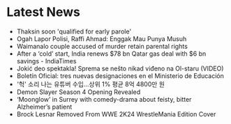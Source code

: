 # Latest News
-  Thaksin soon 'qualified for early parole'
-  Ogah Lapor Polisi, Raffi Ahmad: Enggak Mau Punya Musuh
-  Waimanalo couple accused of murder retain parental rights
-  After a ‘cold’ start, India renews $78 bn Qatar gas deal with $6 bn savings - IndiaTimes
-  Jokić deo spektakla! Sprema se nešto nikad viđeno na Ol-staru (VIDEO)
-  Boletín Oficial: tres nuevas designaciones en el Ministerio de Educación
-  '헉' 소리 나는 유튜버 수입...상위 1% 평균 8억 4800만 원
-  Demon Slayer Season 4 Opening Revealed
-  ‘Moonglow’ in Surrey with comedy-drama about feisty, bitter Alzheimer’s patient
-  Brock Lesnar Removed From WWE 2K24 WrestleMania Edition Cover
